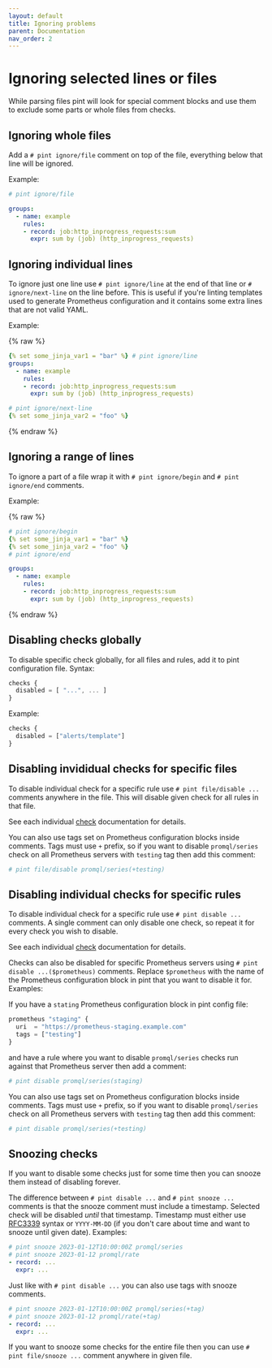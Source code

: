 ```yaml
---
layout: default
title: Ignoring problems
parent: Documentation
nav_order: 2
---
```


# Ignoring selected lines or files

While parsing files pint will look for special comment blocks and use them to
exclude some parts or whole files from checks.

## Ignoring whole files

Add a `# pint ignore/file` comment on top of the file, everything below that line
will be ignored.

Example:

```yaml
# pint ignore/file

groups:
  - name: example
    rules:
    - record: job:http_inprogress_requests:sum
      expr: sum by (job) (http_inprogress_requests)
```

## Ignoring individual lines

To ignore just one line use `# pint ignore/line` at the end of that line or
`# ignore/next-line` on the line before.
This is useful if you're linting templates used to generate Prometheus
configuration and it contains some extra lines that are not valid YAML.

Example:

{% raw %}
```yaml
{% set some_jinja_var1 = "bar" %} # pint ignore/line
groups:
  - name: example
    rules:
    - record: job:http_inprogress_requests:sum
      expr: sum by (job) (http_inprogress_requests)

# pint ignore/next-line
{% set some_jinja_var2 = "foo" %}
```
{% endraw %}

## Ignoring a range of lines

To ignore a part of a file wrap it with `# pint ignore/begin` and
`# pint ignore/end` comments.

Example:

{% raw %}
```yaml
# pint ignore/begin
{% set some_jinja_var1 = "bar" %}
{% set some_jinja_var2 = "foo" %}
# pint ignore/end

groups:
  - name: example
    rules:
    - record: job:http_inprogress_requests:sum
      expr: sum by (job) (http_inprogress_requests)
```
{% endraw %}

## Disabling checks globally

To disable specific check globally, for all files and rules, add it to pint configuration
file. Syntax:

```js
checks {
  disabled = [ "...", ... ]
}
```

Example:

```js
checks {
  disabled = ["alerts/template"]
}
```

## Disabling invididual checks for specific files

To disable individual check for a specific rule use `# pint file/disable ...` comments
anywhere in the file. This will disable given check for all rules in that file.

See each individual [check](checks/index.md) documentation for details.

You can also use tags set on Prometheus configuration blocks inside comments.
Tags must use `+` prefix, so if you want to disable `promql/series` check on all
Prometheus servers with `testing` tag then add this comment:

```yaml
# pint file/disable promql/series(+testing)
```

## Disabling individual checks for specific rules

To disable individual check for a specific rule use `# pint disable ...` comments.
A single comment can only disable one check, so repeat it for every check you wish
to disable.

See each individual [check](checks/index.md) documentation for details.

Checks can also be disabled for specific Prometheus servers using
`# pint disable ...($prometheus)` comments. Replace `$prometheus` with the name
of the Prometheus configuration block in pint that you want to disable it for.
Examples:

If you have a `stating` Prometheus configuration block in pint config file:

```js
prometheus "staging" {
  uri  = "https://prometheus-staging.example.com"
  tags = ["testing"]
}
```

and have a rule where you want to disable `promql/series` checks run against that
Prometheus server then add a comment:

```yaml
# pint disable promql/series(staging)
```

You can also use tags set on Prometheus configuration blocks inside comments.
Tags must use `+` prefix, so if you want to disable `promql/series` check on all
Prometheus servers with `testing` tag then add this comment:

```yaml
# pint disable promql/series(+testing)
```


## Snoozing checks

If you want to disable some checks just for some time then you can snooze them
instead of disabling forever.

The difference between `# pint disable ...` and `# pint snooze ...` comments is that
the snooze comment must include a timestamp. Selected check will be disabled *until*
that timestamp.
Timestamp must either use [RFC3339](https://www.rfc-editor.org/rfc/rfc3339) syntax
or `YYYY-MM-DD` (if you don't care about time and want to snooze until given date).
Examples:

```yaml
# pint snooze 2023-01-12T10:00:00Z promql/series
# pint snooze 2023-01-12 promql/rate
- record: ...
  expr: ...
```

Just like with `# pint disable ...` you can also use tags with snooze comments.

```yaml
# pint snooze 2023-01-12T10:00:00Z promql/series(+tag)
# pint snooze 2023-01-12 promql/rate(+tag)
- record: ...
  expr: ...
```

If you want to snooze some checks for the entire file then you can use
`# pint file/snooze ...` comment anywhere in given file.
